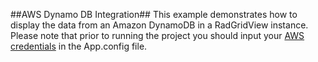 ##AWS Dynamo DB Integration##
This example demonstrates how to display the data from an Amazon DynamoDB in a RadGridView instance.
Please note that prior to running the project you should input your [AWS credentials](https://docs.aws.amazon.com/sdk-for-net/v3/developer-guide/net-dg-config.html) in the App.config file.